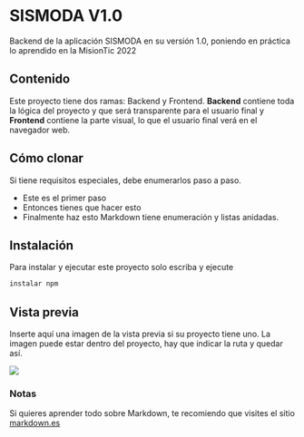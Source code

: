 #  SISMODA V1.0
Backend de la aplicación SISMODA en su versión 1.0, poniendo en práctica lo aprendido en la MisionTic 2022

##  Contenido
Este proyecto tiene dos ramas: Backend y Frontend.
**Backend** contiene toda la lógica del proyecto y que será transparente para el usuario final y
**Frontend** contiene la parte visual, lo que el usuario final verá en el navegador web.

##  Cómo clonar
Si tiene requisitos especiales, debe enumerarlos paso a paso.
* Este es el primer paso
* Entonces tienes que hacer esto
* Finalmente haz esto
Markdown tiene enumeración y listas anidadas.

##  Instalación
Para instalar y ejecutar este proyecto solo escriba y ejecute
```bash
instalar npm
```
##  Vista previa
Inserte aquí una imagen de la vista previa si su proyecto tiene uno. La imagen puede estar dentro del proyecto, hay que indicar la ruta y quedar así.

![](/preview.jpg)

###  Notas
Si quieres aprender todo sobre Markdown, te recomiendo que visites el sitio [ markdown.es ](https://markdown.es/sintaxis-markdown/)